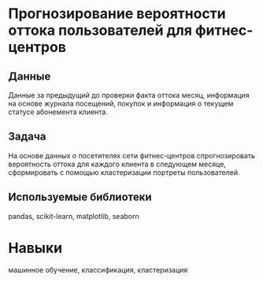 # Прогнозирование вероятности оттока пользователей для фитнес-центров

## Данные
Данные за предыдущий до проверки факта оттока месяц, информация на основе журнала посещений, покупок и информация о текущем статусе абонемента клиента.

## Задача
На основе данных о посетителях сети фитнес-центров спрогнозировать вероятность оттока для каждого клиента в следующем месяце, сформировать с помощью кластеризации портреты пользователей.

## Используемые библиотеки
pandas, scikit-learn, matplotlib, seaborn

# Навыки
машинное обучение, классификация, кластеризация
